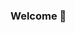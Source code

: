 ### Welcome 👋

<!--
[![Top Langs](https://github-readme-stats.vercel.app/api/top-langs/?username=Dylandbl&layout=compact)](https://github.com/anuraghazra/github-readme-stats) ![Dylan's GitHub stats](https://github-readme-stats.vercel.app/api?username=VinciTaylaran&show_icons=true)
-->
